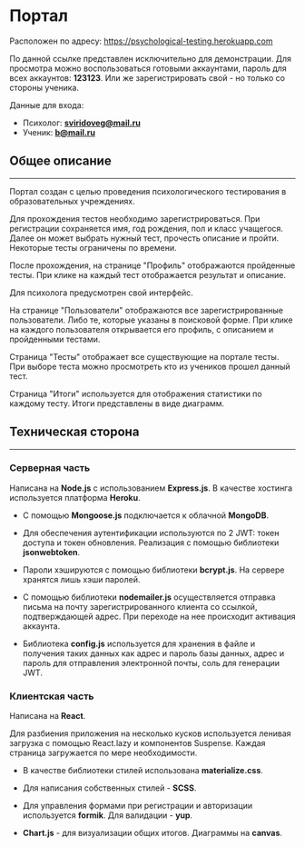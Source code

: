 # Портал

Расположен по адресу: https://psychological-testing.herokuapp.com

По данной ссылке представлен исключительно для демонстрации.
Для просмотра можно воспользоваться готовыми аккаунтами, пароль для всех аккаунтов: **123123**. Или же зарегистрировать свой - но только со стороны ученика.

Данные для входа: 
- Психолог: **sviridoveg@mail.ru**
- Ученик: **b@mail.ru**

## Общее описание
---
Портал создан с целью проведения психологического тестирования в образовательных учреждениях.

Для прохождения тестов необходимо зарегистрироваться. При регистрации сохраняется имя, год рождения, пол и класс учащегося. Далее он может выбрать нужный тест, прочесть описание и пройти. Некоторые тесты ограничены по времени.

После прохождения, на странице "Профиль" отображаются пройденные тесты. При клике на каждый тест отображается результат и описание.

Для психолога предусмотрен свой интерфейс.

На странице "Пользователи" отображаются все зарегистрированные пользователи. Либо те, которые указаны в поисковой форме. При клике на каждого пользователя открывается его профиль, с описанием и пройденными тестами.

Страница "Тесты" отображает все существующие на портале тесты. При выборе теста можно просмотреть кто из учеников прошел данный тест.

Страница "Итоги" используется для отображения статистики по каждому тесту. Итоги представлены в виде диаграмм. 

## Техническая сторона
---

### Серверная часть

Написана на **Node.js** с использованием **Express.js**. В качестве хостинга используется платформа **Heroku**.

- С помощью **Mongoose.js** подключается к облачной **MongoDB**.

- Для обеспечения аутентификации используются по 2 JWT: токен доступа и токен обновления. Реализация с помощью библиотеки **jsonwebtoken**.

- Пароли хэшируются с помощью библиотеки **bcrypt.js**. На сервере хранятся лишь хэши паролей.

- С помощью библиотеки **nodemailer.js** осуществляется отправка письма на почту зарегистрированного клиента со ссылкой, подтверждающей адрес. При переходе на нее происходит активация аккаунта.

- Библиотека **config.js** используется для хранения в файле и получения таких данных как адрес и пароль базы данных, адрес и пароль для отправления электронной почты, соль для генерации JWT.

### Клиентская часть

Написана на **React**.

Для разбиения приложения на несколько кусков используется ленивая загрузка с помощью React.lazy и компонентов Suspense. Каждая страница загружается по мере необходимости.

- В качестве библиотеки стилей использована **materialize.css**.

- Для написания собственных стилей - **SCSS**.

- Для управления формами при регистрации и авторизации используется **formik**. Для валидации - **yup**.

- **Chart.js** - для визуализации общих итогов. Диаграммы на **canvas**.
